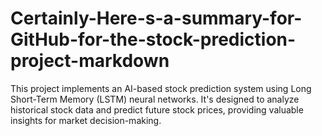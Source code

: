 # Certainly-Here-s-a-summary-for-GitHub-for-the-stock-prediction-project-markdown
This project implements an AI-based stock prediction system using Long Short-Term Memory (LSTM) neural networks. It's designed to analyze historical stock data and predict future stock prices, providing valuable insights for market decision-making.
